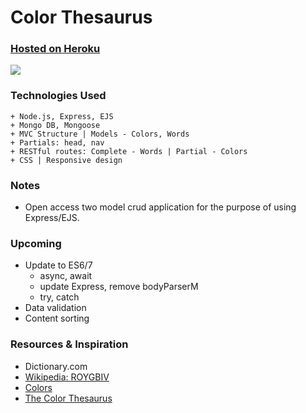 # Color Thesaurus

### [Hosted on Heroku](https://colorthesaurus.herokuapp.com/)

![](http://i.imgur.com/nd1nm5R.png)

### Technologies Used

```
+ Node.js, Express, EJS
+ Mongo DB, Mongoose
+ MVC Structure | Models - Colors, Words
+ Partials: head, nav
+ RESTful routes: Complete - Words | Partial - Colors
+ CSS | Responsive design
```

### Notes
+ Open access two model crud application for the purpose of using Express/EJS.

### Upcoming
+ Update to ES6/7
  + async, await
  + update Express, remove bodyParserM
  + try, catch
+ Data validation
+ Content sorting



### Resources & Inspiration
+ Dictionary.com
+ [Wikipedia: ROYGBIV](https://en.wikipedia.org/wiki/ROYGBIV)
+ [Colors](http://clrs.cc/)
+ [The Color Thesaurus](http://ingridsundberg.com/2014/02/04/the-color-thesaurus/)

